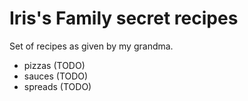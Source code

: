 # Iris's Family secret recipes

Set of recipes as given by my grandma.

- pizzas (TODO)
- sauces (TODO)
- spreads (TODO)
